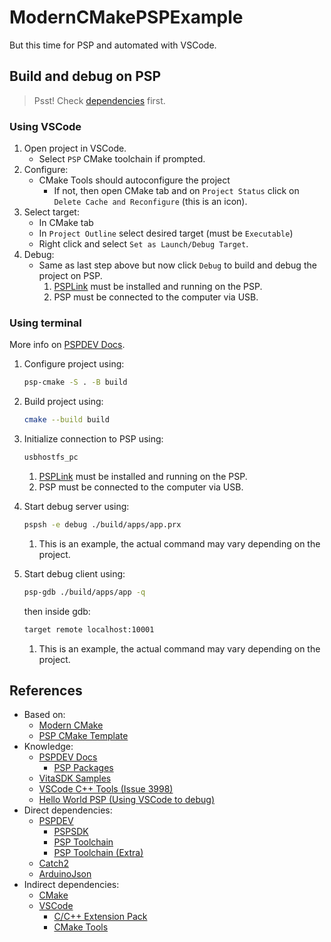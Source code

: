 # ModernCMakePSPExample

But this time for PSP and automated with VSCode.

## Build and debug on PSP

> Psst! Check [dependencies](#references) first.

### Using VSCode

1. Open project in VSCode.
    - Select `PSP` CMake toolchain if prompted.
2. Configure:
    - CMake Tools should autoconfigure the project
        - If not, then open CMake tab and on `Project Status` click on `Delete Cache and Reconfigure` (this is an icon).
3. Select target:
    - In CMake tab
    - In `Project Outline` select desired target (must be `Executable`)
    - Right click and select `Set as Launch/Debug Target`.
4. Debug:
    - Same as last step above but now click `Debug` to build and debug the project on PSP.
        1. [PSPLink](https://github.com/pspdev/psplinkusb) must be installed and running on the PSP.
        2. PSP must be connected to the computer via USB.

### Using terminal

More info on [PSPDEV Docs](https://pspdev.github.io/debugging.html).

1. Configure project using:

    ```bash
    psp-cmake -S . -B build
    ```

2. Build project using:

    ```bash
    cmake --build build
    ```

3. Initialize connection to PSP using:

    ```bash
    usbhostfs_pc
    ```

    1. [PSPLink](https://github.com/pspdev/psplinkusb) must be installed and running on the PSP.
    2. PSP must be connected to the computer via USB.

4. Start debug server using:

    ```bash
    pspsh -e debug ./build/apps/app.prx
    ```

    1. This is an example, the actual command may vary depending on the project.

5. Start debug client using:

    ```bash
    psp-gdb ./build/apps/app -q
    ```

    then inside gdb:

    ```bash
    target remote localhost:10001
    ```

    1. This is an example, the actual command may vary depending on the project.

## References

- Based on:
  - [Modern CMake](https://cliutils.gitlab.io/modern-cmake/README.html)
  - [PSP CMake Template](https://github.com/max-ishere/psp-cmake)
- Knowledge:
  - [PSPDEV Docs](https://pspdev.github.io/debugging.html)
    - [PSP Packages](https://github.com/pspdev/psp-packages)
  - [VitaSDK Samples](https://github.com/vitasdk/samples)
  - [VSCode C++ Tools (Issue 3998)](https://github.com/microsoft/vscode-cpptools/issues/3998)
  - [Hello World PSP (Using VSCode to debug)](https://github.com/fjtrujy/helloWorldPSP)
- Direct dependencies:
  - [PSPDEV](https://github.com/pspdev)
    - [PSPSDK](https://github.com/pspdev/pspsdk)
    - [PSP Toolchain](https://github.com/pspdev/psptoolchain)
    - [PSP Toolchain (Extra)](https://github.com/pspdev/psptoolchain-extra)
  - [Catch2](https://github.com/catchorg/Catch2)
  - [ArduinoJson](https://arduinojson.org/)
- Indirect dependencies:
  - [CMake](https://cmake.org/)
  - [VSCode](https://code.visualstudio.com/)
    - [C/C++ Extension Pack](https://marketplace.visualstudio.com/items?itemName=ms-vscode.cpptools-extension-pack)
    - [CMake Tools](https://marketplace.visualstudio.com/items?itemName=ms-vscode.cmake-tools)
